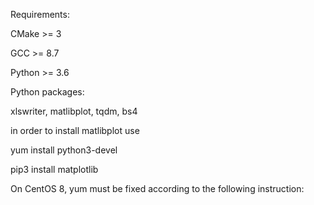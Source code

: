 Requirements:

CMake >= 3

GCC >= 8.7

Python >= 3.6

Python packages:

xlswriter, matlibplot, tqdm, bs4


in order to install matlibplot use

yum install python3-devel

pip3 install matplotlib

On CentOS 8, yum must be fixed according to the following instruction:  
